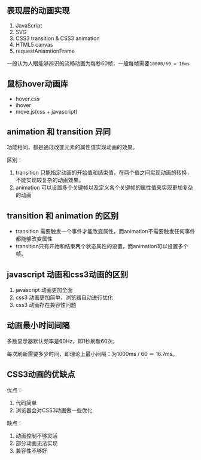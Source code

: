## 表现层的动画实现
1. JavaScript
2. SVG
3. CSS3 transition & CSS3 animation
4. HTML5 canvas
5. requestAniamtionFrame

一般认为人眼能够辨识的流畅动画为每秒60帧，一般每帧需要`10000/60 = 16ms`


## 鼠标hover动画库
* hover.css
* ihover
* move.js(css + javascript)
## animation 和 transition 异同
功能相同，都是通过改变元素的属性值实现动画的效果。

区别：
1. transition 只能指定动画的开始值和结束值，在两个值之间实现动画的转换，不能实现较复杂的动画效果。
2. animation 可以设置多个关键帧以及定义各个关键帧的属性值来实现更加复杂的动画


## transition 和 animation 的区别
* transition 需要触发一个事件才能改变属性，而animation不需要触发任何事件都能够改变属性
* transition只有开始和结束两个状态属性的设置，而animation可以设置多个帧。

## javascript 动画和css3动画的区别
1. javascript 动画更加全面
2. css3 动画更加简单，浏览器自动进行优化
3. css3 动画存在兼容性问题

## 动画最小时间间隔
多数显示器默认频率是60Hz，即1秒刷新60次，

每次刷新需要多少时间，即理论上最小间隔：为1000ms / 60 ＝ 16.7ms。

## CSS3动画的优缺点
优点：
1. 代码简单
2. 浏览器会对CSS3动画做一些优化

缺点：
1. 动画控制不够灵活
2. 部分动画无法实现
3. 兼容性不够好


